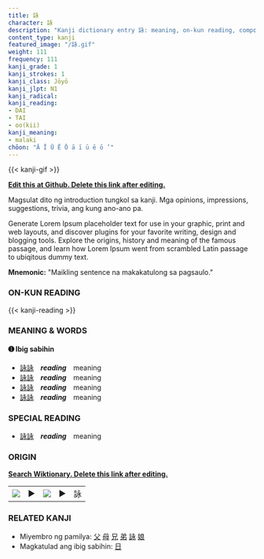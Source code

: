 ```yaml
---
title: 詠
character: 詠
description: "Kanji dictionary entry 詠: meaning, on-kun reading, compounds, origin, related kanji"
content_type: kanji
featured_image: "/詠.gif"
weight: 111
frequency: 111
kanji_grade: 1
kanji_strokes: 1
kanji_class: Jōyō
kanji_jlpt: N1
kanji_radical: 
kanji_reading: 
- DAI
- TAI
- oo(kii)
kanji_meaning:
- malaki
chōon: "Ā Ī Ū Ē Ō ā ī ū ē ō ’"
---
```

[//]: # (Don't edit the line below. Kanji animated GIF code is automatically generated.)
{{< kanji-gif >}}

[//]: # (Edit below this line.)

**[Edit this at Github. Delete this link after editing.](https://github.com/tim0g/tim/tree/main/content/kanji/詠/index.md)**

Magsulat dito ng introduction tungkol sa kanji. Mga opinions, impressions, suggestions, trivia, ang kung ano-ano pa.

Generate Lorem Ipsum placeholder text for use in your graphic, print and web layouts, and discover plugins for your favorite writing, design and blogging tools. Explore the origins, history and meaning of the famous passage, and learn how Lorem Ipsum went from scrambled Latin passage to ubiqitous dummy text.
 
**Mnemonic:** "Maikling sentence na makakatulong sa pagsaulo."

### ON-KUN READING

[//]: # (Don't edit the line below. ON-KUN READING code is automatically generated.)
{{< kanji-reading >}}

### MEANING & WORDS

#### ➊ **Ibig sabihin**
  - [詠](../詠)[詠](../詠)　***reading***　meaning
  - [詠](../詠)[詠](../詠)　***reading***　meaning
  - [詠](../詠)[詠](../詠)　***reading***　meaning
  - [詠](../詠)[詠](../詠)　***reading***　meaning

### SPECIAL READING
  - [詠](../詠)[詠](../詠)　***reading***　meaning

### ORIGIN

**[Search Wiktionary. Delete this link after editing.](https://wiktionary.org/wiki/詠)**
<table class="kanji-table"><tr><td>
<img src="60px-詠-bronze.svg.png">
</td><td>▶</td><td>
<img src="60px-詠-oracle.svg.png">
</td><td>▶</td>
<td class="kanji-origin">詠</td>
</tr></table>

### RELATED KANJI
- Miyembro ng pamilya: [父](../父) [母](../母) [兄](../兄) [弟](../弟) [詠](../詠) [娘](../娘)
- Magkatulad ang ibig sabihin: [日](../日)
